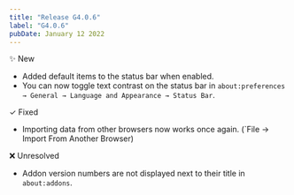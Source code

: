 ```yaml
---
title: "Release G4.0.6"
label: "G4.0.6"
pubDate: January 12 2022
---
```


✨ New

* Added default items to the status bar when enabled.
* You can now toggle text contrast on the status bar in `about:preferences → General → Language and Appearance → Status Bar`.

✓ Fixed

* Importing data from other browsers now works once again. (`File → Import From Another Browser)

❌ Unresolved

* Addon version numbers are not displayed next to their title in `about:addons`.
